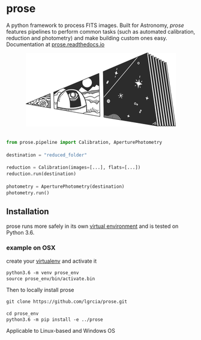# prose

A python framework to process FITS images. Built for Astronomy, *prose* features pipelines to perform common tasks (such as automated calibration, reduction and photometry) and make building custom ones easy. Documentation at [prose.readthedocs.io](https://prose.readthedocs.io/en/dev)

<p align="center">
  <img width="400" src="docs/source/prose.png">
</p>


```python

from prose.pipeline import Calibration, AperturePhotometry

destination = "reduced_folder"

reduction = Calibration(images=[...], flats=[...])
reduction.run(destination)

photometry = AperturePhotometry(destination)
photometry.run()

```

## Installation

prose runs more safely in its own [virtual environment](https://docs.python.org/3/tutorial/venv.html) and is tested on Python 3.6.

### example on OSX

create your [virtualenv](https://docs.python.org/3/tutorial/venv.html) and activate it

```shell
python3.6 -m venv prose_env
source prose_env/bin/activate.bin
```

Then to locally install prose

```shell
git clone https://github.com/lgrcia/prose.git

cd prose_env
python3.6 -m pip install -e ../prose
```

Applicable to Linux-based and Windows OS